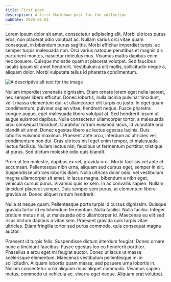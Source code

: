 ```yaml
---
title: First post
description: A first Markdown post for the collection
pubDate: 2025-01-01
---
```


Lorem ipsum dolor sit amet, consectetur adipiscing elit. Morbi ultrices purus eros, non placerat odio volutpat ac. Nullam varius orci vitae quam consequat, in bibendum purus sagittis. Morbi efficitur imperdiet turpis, ac semper turpis malesuada non. Orci varius natoque penatibus et magnis dis parturient montes, nascetur ridiculus mus. Vivamus mattis dapibus enim nec posuere. Quisque molestie quam at placerat volutpat. Sed faucibus iaculis ipsum sit amet hendrerit. Vestibulum a elit mollis, sollicitudin neque a, aliquam dolor. Morbi vulputate tellus id pharetra condimentum.

![A descriptive alt text for the image](/images/01/IMG_1038.jpeg)

Nullam imperdiet venenatis dignissim. Etiam ornare lorem eget nulla laoreet, nec semper libero efficitur. Donec lobortis, nulla lacinia pulvinar tincidunt, velit massa elementum dui, ut ullamcorper elit turpis eu justo. In eget quam condimentum, pulvinar sapien vitae, hendrerit neque. Fusce pharetra congue augue, eget malesuada libero volutpat at. Sed hendrerit ipsum ut augue euismod dapibus. Nulla consectetur ullamcorper tortor, a malesuada arcu consequat tincidunt. Curabitur rutrum euismod lacus, id vulputate orci blandit sit amet. Donec egestas libero ac lectus egestas lacinia. Duis lobortis euismod maximus. Praesent ante arcu, interdum ac ultricies vel, condimentum non dui. Cras ultrices nisl eget enim tempor, et malesuada lectus facilisis. Nullam lectus nisl, faucibus ut fermentum porttitor, tristique at purus. Sed dictum molestie odio quis blandit.

Proin ut leo molestie, dapibus ex vel, gravida orci. Morbi facilisis vel ante et accumsan. Pellentesque nibh urna, aliquam sed cursus eget, semper in elit. Suspendisse ultrices lobortis diam. Nulla ultrices dolor odio, vel vestibulum magna ullamcorper sit amet. In lacus magna, bibendum a nibh eget, vehicula cursus purus. Vivamus quis ex sem. In ac convallis sapien. Nullam tincidunt placerat semper. Duis semper sem purus, at elementum libero gravida at. Donec aliquet rutrum hendrerit.

Nulla at neque quam. Pellentesque porta turpis id cursus dignissim. Quisque gravida tortor id ex bibendum fermentum. Nulla facilisi. Nulla facilisi. Integer pretium metus nisi, ut malesuada odio ullamcorper id. Maecenas eu elit sed risus dictum dapibus a vitae sem. Praesent gravida quis turpis vitae ultricies. Etiam fringilla tortor sed purus commodo, quis consequat magna auctor.

Praesent id turpis felis. Suspendisse dictum interdum feugiat. Donec ornare nunc a tincidunt faucibus. Fusce egestas leo eu hendrerit porttitor. Phasellus a arcu eget mi feugiat auctor. Donec ut lacus ut massa scelerisque elementum. Maecenas vestibulum pellentesque mi in sollicitudin. Aliquam lobortis quam massa, sed posuere urna lobortis in. Nullam consectetur urna aliquam risus aliquet commodo. Vivamus sapien metus, commodo ut vehicula ac, viverra eget neque. Aliquam erat volutpat.
